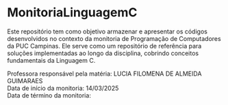 # MonitoriaLinguagemC
Este repositório tem como objetivo armazenar e apresentar os códigos desenvolvidos no contexto da monitoria de Programação de Computadores da PUC Campinas. Ele serve como um repositório de referência para soluções implementadas ao longo da disciplina, cobrindo conceitos fundamentais da Linguagem C.

Professora responsável pela matéria: LUCIA FILOMENA DE ALMEIDA GUIMARAES <br>
Data de início da monitoria: 14/03/2025 <br>
Data de término da monitoria: <br>
